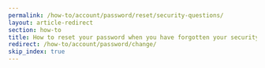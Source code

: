 ```yaml
---
permalink: /how-to/account/password/reset/security-questions/
layout: article-redirect
section: how-to
title: How to reset your password when you have forgotten your security questions
redirect: /how-to/account/password/change/
skip_index: true
---
```

